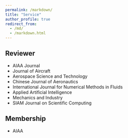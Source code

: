 ```yaml
---
permalink: /markdown/
title: "Service"
author_profile: true
redirect_from: 
  - /md/
  - /markdown.html
---
```


## Reviewer

* AIAA Journal
* Journal of Aircraft
* Aerospace Science and Technology
* Chinese Journal of Aeronautics
* International Journal for Numerical Methods in Fluids
* Applied Artificial Intelligence
* Mechanics and Industry
* SIAM Journal on Scientific Computing


## Membership

* AIAA
